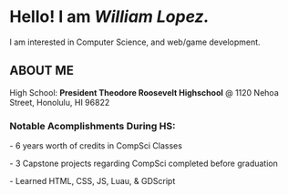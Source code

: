 <h1>Hello! I am <i>William Lopez.</i></h1>
<p>I am interested in Computer Science, and web/game development.</p>

<h2>ABOUT ME</h2>
<p>High School: <b>President Theodore Roosevelt Highschool</b> @ 1120 Nehoa Street, Honolulu, HI 96822</p>
<h3>Notable Acomplishments During HS:</h3>
<p>- 6 years worth of credits in CompSci Classes</p> <!--- (TIC5010) INDS / ENGR TECH PATH CORE ; (TIW2000) WEB DESIGN & DEVELOPMENT 1 ; (XAT10001) STEM CAPSTONE (x2) ; (TIW3000) WEB DESIGN & DEVELOPMENT 2 ; (XEP1100) INTRO STEM SVC LEARNING (Spent the entire course building an educational game about pollution using GDScript)--->
<p>- 3 Capstone projects regarding CompSci completed before graduation</p>
<p>- Learned HTML, CSS, JS, Luau, & GDScript</p>
